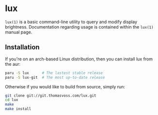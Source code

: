 # lux

`lux(1)` is a basic command-line utility to query and modify display brightness.
Documentation regarding usage is contained within the `lux(1)` manual page.

## Installation

If you're on an arch-based Linux distribution, then you can install lux from the
aur:

```sh
paru -S lux      # The lastest stable release
paru -S lux-git  # The most up-to-date release
```

Otherwise if you would like to build from source, simply run:

```sh
git clone git://git.thomasvoss.com/lux.git
cd lux
make
make install
```

